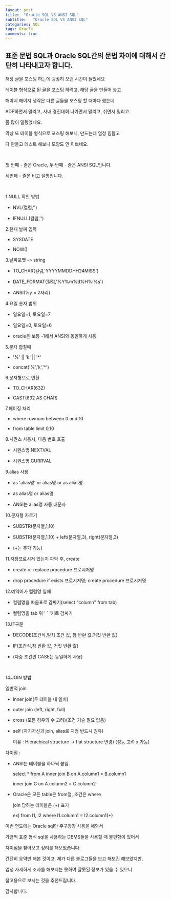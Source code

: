 ```yaml
---
layout: post
title:  "Oracle SQL VS ANSI SQL"
subtitle:   "Oracle SQL VS ANSI SQL"
categories: SQL
tags: Oracle
comments: true
---
```


## 표준 문법 SQL과 Oracle SQL간의 문법 차이에 대해서 간단히 나타내고자 합니다.

해당 글을 포스팅 하는데 굉장히 오랜 시간이 들었네요

테이블 형식으로 된 글을 포스팅 하려고, 해당 글을 만들어 놓고

해야지 해야지 생각은 다른 글들을 포스팅 할 때마다 했는데

ADP하면서 밀리고, 사내 경진대회 나가면서 밀리고, 쉬면서 밀리고

좀 많이 밀렸었네요.

막상 또 테이블 형식으로 포스팅 해보니, 만드는데 엄청 힘들고

다 만들고 테스트 해보니 모양도 안 이쁘네요.

<br/>

첫 번째 - 줄은 Oracle, 두 번째 - 줄은 ANSI SQL입니다.

세번째 - 줄은 비고 설명입니다.

<br/>

1.NULL 확인 방법

- NVL(컬럼,'')

- IFNULL(컬럼,'')

2.현재 날짜 입력

- SYSDATE

- NOW()

3.날짜포맷 -> string

- TO_CHAR(컬럼,'YYYYMMDDHH24MISS')

- DATE_FORMAT(컬럼,'%Y%m%d%H%i%s')

- ANSI(%y = 2자리)

4.요일 숫자 범위

- 일요일=1, 토요일=7

- 일요일=0, 토요일=6

- oracle은 보통 -1해서 ANSI와 동일하게 사용

5.문자 합칠때

- '%' \|\| 'k' \|\| '*'

- concat('%','k','*')

6.문자형으로 변환

- TO_CHAR(632)

- CAST(632 AS CHAR)

7.페이징 처리

- where rownum between 0 and 10

- from table limit 0,10

8.시퀀스 사용시, 다음 번호 호출

- 시퀀스명.NEXTVAL

- 시퀀스명.CURRVAL

9.alias 사용

- as 'alias명' or alias명 or as alias명

- as alias명 or alias명

- ANSI는 alias명 자동 대문자

10.문자형 자르기

- SUBSTR(문자열,1,10)

- SUBSTR(문자열,1,10) + left(문자열,3), right(문자열,3)

- (+는 추가 기능)

11.저장프로시저 있는지 파악 후, create

- create or replace procedure 프로시저명

- drop procedure if exists 프로시저명; create procedure 프로시저명

12.예약어가 컬럼명 일때

- 컬럼명을 따옴표로 감싸기(select "column" from tab)

- 컬럼명을 tab 위 ' ` '키로 감싸기

13.IF구문

- DECODE(조건식,일치 조건 값, 참 반환 값,거짓 반환 값)

- IF(조건식,참 반환 값, 거짓 반환 값)

- (다중 조건인 CASE는 동일하게 사용)

<br/>

14.JOIN 방법

일반적 join  

- inner join(두 테이블 내 일치)

- outer join (left, right, full)

- cross (모든 경우의 수 고려)(조건 기술 필요 없음)

- self (자기자신과 join, alias로 지정 반드시 권유)

  이유 : Hierachical structure -> flat structure 변경) (성능 고려 x 가능)

차이점 :

- ANSI는 테이블을 하나씩 붙임.

  select * from A inner join B on A.column1 = B.column1

  inner join C on A.column2 = C.column2

- Oracle은 모든 table은 from절, 조건은 where

  join 당하는 테이블은 (+) 표기

  ex) from I1, I2 where I1.column1 = I2.column1(+)

이번 연도에는 Oracle sql만 주구장창 사용을 해와서

가끔씩 표준 형식 sql을 사용하는 DBMS들을 사용할 때 불편함이 있어서

차이점을 찾아보고 정리를 해보았습니다.

간단히 요약만 해본 것이고, 제가 다른 블로그들을 보고 해보긴 해보았지만, 

엄청 자세하게 조사를 해보지는 못하여 잘못된 정보가 있을 수 있으니

참고용으로 보시는 것을 추천드립니다.

감사합니다.
